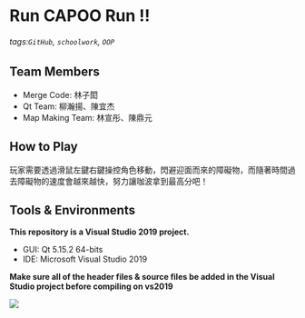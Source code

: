 Run CAPOO Run !!
===
###### tags:`GitHub`, `schoolwork`, `OOP`

## Team Members
* Merge Code: 林子閎
* Qt Team: 柳瀚揚、陳宜杰
* Map Making Team: 林宣彤、陳鼎元


## How to Play
玩家需要透過滑鼠左鍵右鍵操控角色移動，閃避迎面而來的障礙物，而隨著時間過去障礙物的速度會越來越快，努力讓咖波拿到最高分吧！


## Tools & Environments
**This repository is a Visual Studio 2019 project.**
* GUI: Qt 5.15.2 64-bits
* IDE: Microsoft Visual Studio 2019

**Make sure all of the header files & source files be added in the Visual Studio project before compiling on vs2019**

![](https://i.imgur.com/Cdiw5ku.png)